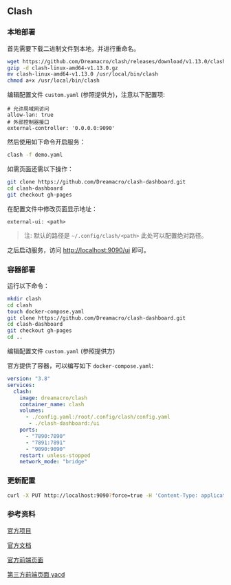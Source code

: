 ## Clash

### 本地部署

首先需要下载二进制文件到本地，并进行重命名。

```bash
wget https://github.com/Dreamacro/clash/releases/download/v1.13.0/clash-linux-amd64-v1.13.0.gz
gzip -d clash-linux-amd64-v1.13.0.gz
mv clash-linux-amd64-v1.13.0 /usr/local/bin/clash
chmod a+x /usr/local/bin/clash
```

编辑配置文件 `custom.yaml` (参照提供方)，注意以下配置项:

```text
# 允许局域网访问
allow-lan: true
# 外部控制器接口
external-controller: '0.0.0.0:9090'
```

然后使用如下命令开启服务：

```bash
clash -f demo.yaml
```

如需页面还需以下操作：

```bash
git clone https://github.com/Dreamacro/clash-dashboard.git
cd clash-dashboard
git checkout gh-pages
```

在配置文件中修改页面显示地址：

```text
external-ui: <path>
```

> 注: 默认的路径是 `~/.config/clash/<path>` 此处可以配置绝对路径。 

之后启动服务，访问 [http://localhost:9090/ui](http://localhost:9090/ui) 即可。

### 容器部署

运行以下命令：

```bash
mkdir clash
cd clash
touch docker-compose.yaml
git clone https://github.com/Dreamacro/clash-dashboard.git
cd clash-dashboard
git checkout gh-pages
cd ..
```

编辑配置文件 `custom.yaml` (参照提供方)

官方提供了容器，可以编写如下 `docker-compose.yaml`:

```yaml
version: "3.8"
services:
  clash:
    image: dreamacro/clash
    container_name: clash
    volumes:
      - ./config.yaml:/root/.config/clash/config.yaml
       - ./clash-dashboard:/ui
    ports:
      - "7890:7890"
      - "7891:7891"
      - "9090:9090"
    restart: unless-stopped
    network_mode: "bridge"
```

### 更新配置

```bash
curl -X PUT http://localhost:9090?force=true -H 'Content-Type: application/json' -d '{"path": "<path>"}'
```

### 参考资料

[官方项目](https://github.com/Dreamacro/clash)

[官方文档](https://github.com/Dreamacro/clash/wiki#welcome)

[官方前端页面](https://github.com/Dreamacro/clash-dashboard)

[第三方前端页面 yacd](https://github.com/haishanh/yacd)
